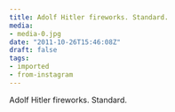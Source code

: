 ```yaml
---
title: Adolf Hitler fireworks. Standard.
media:
- media-0.jpg
date: "2011-10-26T15:46:08Z"
draft: false
tags:
- imported
- from-instagram
---
```

Adolf Hitler fireworks. Standard.
